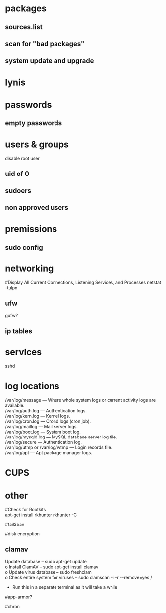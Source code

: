 # packages

## sources.list

## scan for "bad packages"

## system update and upgrade

# lynis

# passwords 

## empty passwords

# users & groups
disable root user

## uid of 0

## sudoers

## non approved users

# premissions

## sudo config

# networking
#Display All Current Connections, Listening Services, and Processes
netstat -tulpn

## ufw
gufw?

## ip tables

# services
sshd

# log locations
/var/log/message — Where whole system logs or current activity logs are available.  
/var/log/auth.log — Authentication logs.  
/var/log/kern.log — Kernel logs.  
/var/log/cron.log — Crond logs (cron job).  
/var/log/maillog — Mail server logs.  
/var/log/boot.log — System boot log.  
/var/log/mysqld.log — MySQL database server log file.  
/var/log/secure — Authentication log.  
/var/log/utmp or /var/log/wtmp — Login records file.  
/var/log/apt — Apt package manager logs.  

# CUPS


# other
#Check for Rootkits  
apt-get install rkhunter
rkhunter -C

#fail2ban

#disk encryption

## clamav
Update database – sudo apt-get update  
o Install ClamAV – sudo apt-get install clamav  
o Update virus database – sudo freshclam  
o Check entire system for viruses – sudo clamscan –i –r --remove=yes /  
- Run this in a separate terminal as it will take a while  

#app-armor?

#chron

